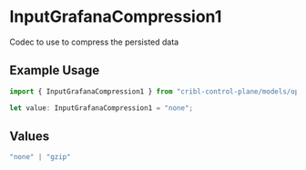 # InputGrafanaCompression1

Codec to use to compress the persisted data

## Example Usage

```typescript
import { InputGrafanaCompression1 } from "cribl-control-plane/models/operations";

let value: InputGrafanaCompression1 = "none";
```

## Values

```typescript
"none" | "gzip"
```